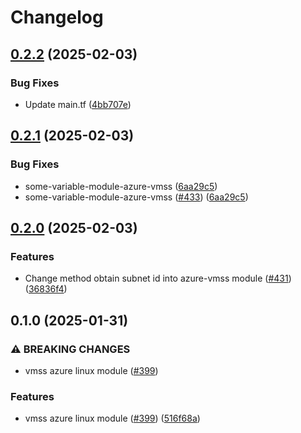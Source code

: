 # Changelog

## [0.2.2](https://github.com/prefapp/tfm/compare/azure-vmss-v0.2.1...azure-vmss-v0.2.2) (2025-02-03)


### Bug Fixes

* Update main.tf ([4bb707e](https://github.com/prefapp/tfm/commit/4bb707e0149b61d196693a8013b517a12caa6671))

## [0.2.1](https://github.com/prefapp/tfm/compare/azure-vmss-v0.2.0...azure-vmss-v0.2.1) (2025-02-03)


### Bug Fixes

* some-variable-module-azure-vmss ([6aa29c5](https://github.com/prefapp/tfm/commit/6aa29c50caf32c1fe177332e9bf533591ed93f68))
* some-variable-module-azure-vmss ([#433](https://github.com/prefapp/tfm/issues/433)) ([6aa29c5](https://github.com/prefapp/tfm/commit/6aa29c50caf32c1fe177332e9bf533591ed93f68))

## [0.2.0](https://github.com/prefapp/tfm/compare/azure-vmss-v0.1.0...azure-vmss-v0.2.0) (2025-02-03)


### Features

* Change method obtain subnet id into azure-vmss module ([#431](https://github.com/prefapp/tfm/issues/431)) ([36836f4](https://github.com/prefapp/tfm/commit/36836f40775715f799a55f3ce4240436b5e497fd))

## 0.1.0 (2025-01-31)


### ⚠ BREAKING CHANGES

* vmss azure linux module ([#399](https://github.com/prefapp/tfm/issues/399))

### Features

* vmss azure linux module ([#399](https://github.com/prefapp/tfm/issues/399)) ([516f68a](https://github.com/prefapp/tfm/commit/516f68afa81e575a5d609cd9d4f93d28852bc334))
